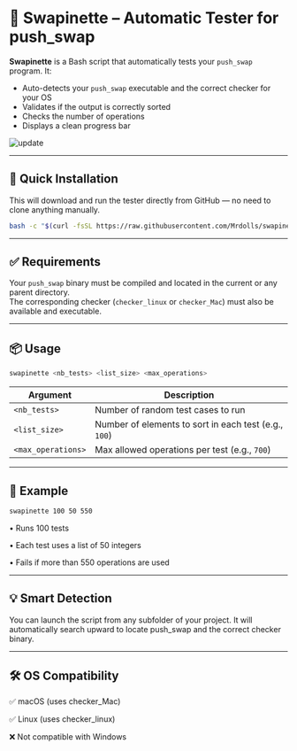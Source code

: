 # 🧪 Swapinette – Automatic Tester for push_swap

**Swapinette** is a Bash script that automatically tests your `push_swap` program. It:
- Auto-detects your `push_swap` executable and the correct checker for your OS
- Validates if the output is correctly sorted
- Checks the number of operations
- Displays a clean progress bar

![update](https://github.com/user-attachments/assets/2ae3ac8d-163d-4bf1-b904-e96a2e56385e)

---

## 🚀 Quick Installation
This will download and run the tester directly from GitHub — no need to clone anything manually.
```bash
bash -c "$(curl -fsSL https://raw.githubusercontent.com/Mrdolls/swapinette/refs/heads/main/install.sh)"
```

---

## ✅ Requirements  
Your `push_swap` binary must be compiled and located in the current or any parent directory.  
The corresponding checker (`checker_linux` or `checker_Mac`) must also be available and executable.

---

## 📦 Usage
```bash
swapinette <nb_tests> <list_size> <max_operations>
```
| Argument           | Description                                           |
| ------------------ | ----------------------------------------------------- |
| `<nb_tests>`       | Number of random test cases to run                    |
| `<list_size>`      | Number of elements to sort in each test (e.g., `100`) |
| `<max_operations>` | Max allowed operations per test (e.g., `700`)         |

---

## 🧾 Example
```bash
swapinette 100 50 550
```
• Runs 100 tests

• Each test uses a list of 50 integers

• Fails if more than 550 operations are used

---

## 💡 Smart Detection

You can launch the script from any subfolder of your project. It will automatically search upward to locate push_swap and the correct checker binary.

---

## 🛠 OS Compatibility

✅ macOS (uses checker_Mac)

✅ Linux (uses checker_linux)

❌ Not compatible with Windows
